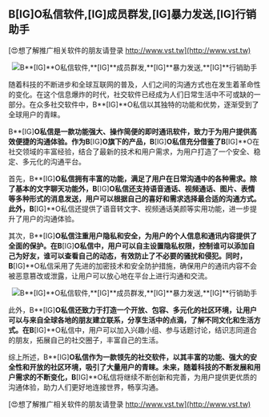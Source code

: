 ## **B**[IG]**O私信软件,**[IG]**成员群发,**[IG]**暴力发送,**[IG]**行销助手**

[😍想了解推广相关软件的朋友请登录 http://www.vst.tw](http://www.vst.tw)

 <center><img src="https://vst.tw/MP4/tuiguang/png/1.png" alt="B**[IG]**O私信软件,**[IG]**成员群发,**[IG]**暴力发送,**[IG]**行销助手"></center>

随着科技的不断进步和全球互联网的普及，人们之间的沟通方式也在发生着革命性的变化。在这个信息爆炸的时代，社交软件已经成为人们日常生活中不可或缺的一部分。在众多社交软件中，B**[IG]**O私信以其独特的功能和优势，逐渐受到了全球用户的青睐。

B**[IG]**O私信是一款功能强大、操作简便的即时通讯软件，致力于为用户提供高效便捷的沟通体验。作为B**[IG]**O旗下的产品，B**[IG]**O私信充分借鉴了B**[IG]**O在社交领域的丰富经验，结合了最新的技术和用户需求，为用户打造了一个安全、稳定、多元化的沟通平台。

首先，B**[IG]**O私信拥有丰富的功能，满足了用户在日常沟通中的各种需求。除了基本的文字聊天功能外，B**[IG]**O私信还支持语音通话、视频通话、图片、表情等多种形式的消息发送，用户可以根据自己的喜好和需求选择最合适的沟通方式。此外，B**[IG]**O私信还提供了语音转文字、视频通话美颜等实用功能，进一步提升了用户的沟通体验。

其次，B**[IG]**O私信注重用户隐私和安全，为用户的个人信息和通讯内容提供了全面的保护。在B**[IG]**O私信中，用户可以自主设置隐私权限，控制谁可以添加自己为好友，谁可以查看自己的动态，有效防止了不必要的骚扰和侵犯。同时，B**[IG]**O私信采用了先进的加密技术和安全防护措施，确保用户的通讯内容不会被恶意篡改或泄露，让用户可以放心地在平台上进行沟通和交流。

 <center><img src="https://vst.tw/MP4/tuiguang/png/4.png" alt="B**[IG]**O私信软件,**[IG]**成员群发,**[IG]**暴力发送,**[IG]**行销助手"></center>

此外，B**[IG]**O私信还致力于打造一个开放、包容、多元化的社区环境，让用户可以与来自全球各地的朋友建立联系，分享生活中的点滴，了解不同文化和生活方式。在B**[IG]**O私信中，用户可以加入兴趣小组、参与话题讨论，结识志同道合的朋友，拓展自己的社交圈子，丰富自己的生活。

综上所述，B**[IG]**O私信作为一款领先的社交软件，以其丰富的功能、强大的安全性和开放的社区环境，吸引了大量用户的青睐。未来，随着科技的不断发展和用户需求的不断变化，B**[IG]**O私信将继续不断创新和完善，为用户提供更优质的沟通体验，助力人们更好地连接世界，畅享沟通。

[😍想了解推广相关软件的朋友请登录 http://www.vst.tw](http://www.vst.tw)



